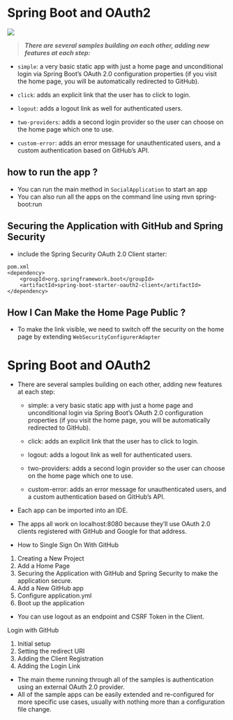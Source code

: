 # Spring Boot and OAuth2
![](https://miro.medium.com/max/902/1*Vm4d5U8ZCx8VnxdPyELY1Q.png)
> ***There are several samples building on each other, adding new features at each step:***

- `simple`: a very basic static app with just a home page and unconditional login via Spring Boot’s OAuth 2.0 configuration properties (if you visit the home page, you will be automatically redirected to GitHub).

- `click`: adds an explicit link that the user has to click to login.

- `logout`: adds a logout link as well for authenticated users.

- `two-providers`: adds a second login provider so the user can choose on the home page which one to use.

- `custom-error`: adds an error message for unauthenticated users, and a custom authentication based on GitHub’s API.
## how to run the app ?
- You can run the main method in `SocialApplication` to start an app
- You can also run all the apps on the command line using mvn spring-boot:run 
## Securing the Application with GitHub and Spring Security
- include the Spring Security OAuth 2.0 Client starter:
```
pom.xml
<dependency>
	<groupId>org.springframework.boot</groupId>
	<artifactId>spring-boot-starter-oauth2-client</artifactId>
</dependency>
```
## How I Can Make the Home Page Public ?
- To make the link visible, we  need to switch off the security on the home page by extending `WebSecurityConfigurerAdapter`

# Spring Boot and OAuth2

* There are several samples building on each other, adding new features at each step:

  * simple: a very basic static app with just a home page and unconditional login via Spring Boot’s OAuth 2.0 configuration properties (if you visit the home page, you will be automatically redirected to GitHub).

  * click: adds an explicit link that the user has to click to login.

  * logout: adds a logout link as well for authenticated users.

  * two-providers: adds a second login provider so the user can choose on the home page which one to use.

  * custom-error: adds an error message for unauthenticated users, and a custom authentication based on GitHub’s API.

* Each app can be imported into an IDE.
* The apps all work on localhost:8080 because they’ll use OAuth 2.0 clients registered with GitHub and Google for that address.

* How to Single Sign On With GitHub
1. Creating a New Project
2. Add a Home Page
3. Securing the Application with GitHub and Spring Security to make the application secure.
4. Add a New GitHub app
5. Configure application.yml
6. Boot up the application

* You can use logout as an endpoint and CSRF Token in the Client.

Login with GitHub
1. Initial setup
2. Setting the redirect URI
3. Adding the Client Registration
4. Adding the Login Link

* The main theme running through all of the samples is authentication using an external OAuth 2.0 provider.
* All of the sample apps can be easily extended and re-configured for more specific use cases, usually with nothing more than a configuration file change. 

